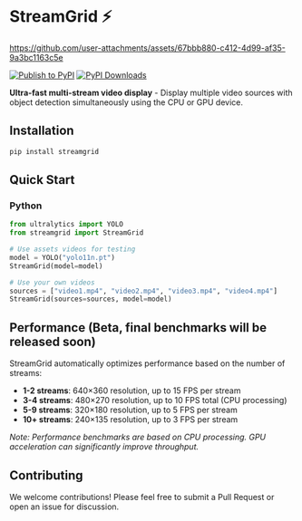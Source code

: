 # StreamGrid ⚡

https://github.com/user-attachments/assets/67bbb880-c412-4d99-af35-9a3bc1163c5e

[![Publish to PyPI](https://github.com/RizwanMunawar/streamgrid/actions/workflows/publish.yml/badge.svg)](https://github.com/RizwanMunawar/streamgrid/actions/workflows/publish.yml)
[![PyPI Downloads](https://static.pepy.tech/badge/streamgrid)](https://pepy.tech/projects/streamgrid)

**Ultra-fast multi-stream video display** - Display multiple video sources with object detection simultaneously using the CPU 
or GPU device.

## Installation

```bash
pip install streamgrid
```

## Quick Start

### Python

```python
from ultralytics import YOLO
from streamgrid import StreamGrid

# Use assets videos for testing
model = YOLO("yolo11n.pt")
StreamGrid(model=model)  

# Use your own videos
sources = ["video1.mp4", "video2.mp4", "video3.mp4", "video4.mp4"]
StreamGrid(sources=sources, model=model)

```

## Performance (Beta, final benchmarks will be released soon)

StreamGrid automatically optimizes performance based on the number of streams:

- **1-2 streams**: 640×360 resolution, up to 15 FPS per stream
- **3-4 streams**: 480×270 resolution, up to 10 FPS total (CPU processing)
- **5-9 streams**: 320×180 resolution, up to 5 FPS per stream
- **10+ streams**: 240×135 resolution, up to 3 FPS per stream

*Note: Performance benchmarks are based on CPU processing. GPU acceleration can significantly improve throughput.*

## Contributing

We welcome contributions! Please feel free to submit a Pull Request or open an issue for discussion.

